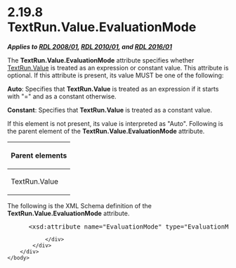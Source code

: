 <html dir="LTR" xmlns:mshelp="http://msdn.microsoft.com/mshelp" xmlns:ddue="http://ddue.schemas.microsoft.com/authoring/2003/5" xmlns:xlink="http://www.w3.org/1999/xlink" xmlns:tool="http://www.microsoft.com/tooltip">
    <head>
        <meta http-equiv="Content-Type" content="text/html; CHARSET=utf-8"></meta>
        <meta name="save" content="history"></meta>
        <title>2.19.8 TextRun.Value.EvaluationMode</title>
        <xml>
            <mshelp:toctitle title="2.19.8 TextRun.Value.EvaluationMode"></mshelp:toctitle>
            <mshelp:rltitle title="[MS-RDL]: TextRun.Value.EvaluationMode"></mshelp:rltitle>
            <mshelp:keyword index="A" term="41e408d6-5fb7-4380-a15b-eb73af686a5e"></mshelp:keyword>
            <mshelp:attr name="DCSext.ContentType" value="open specification"></mshelp:attr>
            <mshelp:attr name="AssetID" value="41e408d6-5fb7-4380-a15b-eb73af686a5e"></mshelp:attr>
            <mshelp:attr name="TopicType" value="kbRef"></mshelp:attr>
            <mshelp:attr name="DCSext.Title" value="[MS-RDL]: TextRun.Value.EvaluationMode" />
        </xml>
    </head>
    <body>
        <div id="header">
            <h1 class="heading">2.19.8 TextRun.Value.EvaluationMode</h1>
        </div>
        <div id="mainSection">
            <div id="mainBody">
                <div id="allHistory" class="saveHistory"></div>
                <div id="sectionSection0" class="section" name="collapseableSection">
                    

<p><b><i>Applies to </i></b><a href="1e855f94-4617-47e4-b89e-0856c6cb420f.html"><b><i>RDL 2008/01</i></b></a><b><i>,
</i></b><a href="3428e690-a348-4ec7-8a6a-8efb42d2cdee.html"><b><i>RDL 2010/01</i></b></a><b><i>,
and </i></b><a href="52ce3983-2bfc-4e72-9359-42aaf5fe4509.html"><b><i>RDL 2016/01</i></b></a></p>

<p>The <b>TextRun.Value.EvaluationMode</b> attribute specifies
whether <a href="99982bda-2dd1-4626-b8ef-da888d95f4ff.html">TextRun.Value</a>
is treated as an expression or constant value. This attribute is optional. If
this attribute is present, its value MUST be one of the following:</p>

<p><b>Auto</b>: Specifies that <b>TextRun.Value</b> is
treated as an expression if it starts with &quot;=&quot; and as a constant
otherwise.</p>

<p><b>Constant</b>: Specifies that <b>TextRun.Value</b>
is treated as a constant value.</p>

<p>If this element is not present, its value is interpreted as
&quot;Auto&quot;. Following is the parent element of the <b>TextRun.Value.EvaluationMode</b>
attribute. </p>

<table>
 <thead>
  <tr>
   <th>
   <p>Parent elements</p>
   </th>
  </tr>
 </thead>
 <tr>
  <td>
  <p>TextRun.Value</p>
  </td>
 </tr>
</table>

<p>The following is the XML Schema definition of the <b>TextRun.Value.EvaluationMode</b>
attribute.</p>

<dl>
<dd>
<div><pre> &lt;xsd:attribute name=&quot;EvaluationMode&quot; type=&quot;EvaluationModeType&quot; default=&quot;Auto&quot; /&gt;
</pre></div>
</dd></dl>


                </div>
            </div>
        </div>
    </body>
</html>